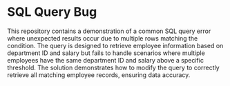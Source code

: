 # SQL Query Bug
This repository contains a demonstration of a common SQL query error where unexpected results occur due to multiple rows matching the condition. The query is designed to retrieve employee information based on department ID and salary but fails to handle scenarios where multiple employees have the same department ID and salary above a specific threshold. The solution demonstrates how to modify the query to correctly retrieve all matching employee records, ensuring data accuracy.